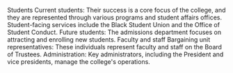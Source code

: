 Students
Current students: Their success is a core focus of the college, and they are represented through various programs and student affairs offices. Student-facing services include the Black Student Union and the Office of Student Conduct.
Future students: The admissions department focuses on attracting and enrolling new students. 
Faculty and staff
Bargaining unit representatives: These individuals represent faculty and staff on the Board of Trustees.
Administration: Key administrators, including the President and vice presidents, manage the college's operations.
